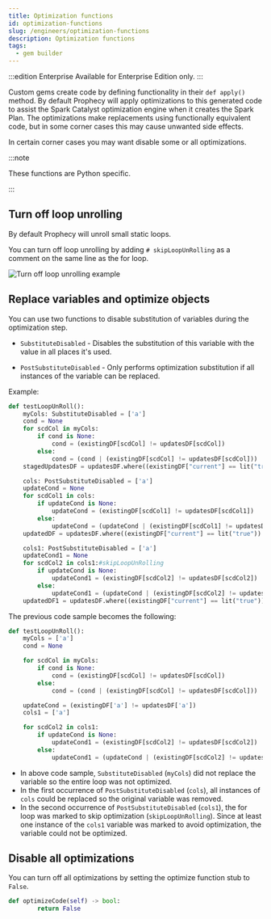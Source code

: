 ```yaml
---
title: Optimization functions
id: optimization-functions
slug: /engineers/optimization-functions
description: Optimization functions
tags:
  - gem builder
---
```


:::edition Enterprise
Available for Enterprise Edition only.
:::

Custom gems create code by defining functionality in their `def apply()` method.
By default Prophecy will apply optimizations to this generated code to assist the Spark
Catalyst optimization engine when it creates the Spark Plan. The optimizations make replacements
using functionally equivalent code, but in some corner cases this may cause unwanted side effects.

In certain corner cases you may want disable some or all optimizations.

:::note

These functions are Python specific.

:::

## Turn off loop unrolling

By default Prophecy will unroll small static loops.

You can turn off loop unrolling by adding `# skipLoopUnRolling` as a comment on the same line as the for loop.

![Turn off loop unrolling example](img/turn-off-loop-unrolling.png)

## Replace variables and optimize objects

You can use two functions to disable substitution of variables during the optimization step.

- `SubstituteDisabled` - Disables the substitution of this variable with the value in all places it's used.

- `PostSubstituteDisabled` - Only performs optimization substitution if all instances of the variable can be replaced.

Example:

```py
def testLoopUnRoll():
    myCols: SubstituteDisabled = ['a']
    cond = None
    for scdCol in myCols:
        if cond is None:
            cond = (existingDF[scdCol] != updatesDF[scdCol])
        else:
            cond = (cond | (existingDF[scdCol] != updatesDF[scdCol]))
    stagedUpdatesDF = updatesDF.where((existingDF["current"] == lit("true")) & (cond))

    cols: PostSubstituteDisabled = ['a']
    updateCond = None
    for scdCol1 in cols:
        if updateCond is None:
            updateCond = (existingDF[scdCol1] != updatesDF[scdCol1])
        else:
            updateCond = (updateCond | (existingDF[scdCol1] != updatesDF[scdCol1]))
    updatedDF = updatesDF.where((existingDF["current"] == lit("true")) & (updateCond))

    cols1: PostSubstituteDisabled = ['a']
    updateCond1 = None
    for scdCol2 in cols1:#skipLoopUnRolling
        if updateCond is None:
            updateCond1 = (existingDF[scdCol2] != updatesDF[scdCol2])
        else:
            updateCond1 = (updateCond | (existingDF[scdCol2] != updatesDF[scdCol2]))
    updatedDF1 = updatesDF.where((existingDF["current"] == lit("true")) & (updateCond1))
```

The previous code sample becomes the following:

```py
def testLoopUnRoll():
    myCols = ['a']
    cond = None

    for scdCol in myCols:
        if cond is None:
            cond = (existingDF[scdCol] != updatesDF[scdCol])
        else:
            cond = (cond | (existingDF[scdCol] != updatesDF[scdCol]))

    updateCond = (existingDF['a'] != updatesDF['a'])
    cols1 = ['a']

    for scdCol2 in cols1:
        if updateCond is None:
            updateCond1 = (existingDF[scdCol2] != updatesDF[scdCol2])
        else:
            updateCond1 = (updateCond | (existingDF[scdCol2] != updatesDF[scdCol2]))
```

- In above code sample, `SubstituteDisabled` (`myCols`) did not replace the variable so the entire loop was not optimized.
- In the first occurrence of `PostSubstituteDisabled` (`cols`), all instances of `cols` could be replaced so the original variable was removed.
- In the second occurrence of `PostSubstituteDisabled` (`cols1`), the for loop was marked to skip optimization (`skipLoopUnRolling`).
  Since at least one instance of the `cols1` variable was marked to avoid optimization, the variable could not be optimized.

## Disable all optimizations

You can turn off all optimizations by setting the optimize function stub to `False`.

```py
def optimizeCode(self) -> bool:
        return False
```
